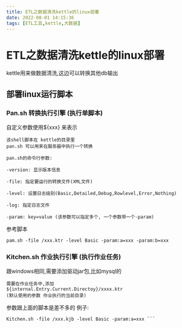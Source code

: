 ```yaml
---
title: ETL之数据清洗kettle的linux部署
date: 2022-08-01 14:15:36
tags: [ETL工具,kettle,大数据]
---
```


# ETL之数据清洗kettle的linux部署

kettle用来做数据清洗,这边可以转换其他db输出

## 部署linux运行脚本

### Pan.sh 转换执行引擎  (执行单脚本)
自定义参数使用${xxx} 来表示
```
该shell脚本在 kettle的目录里
pan.sh 可以用来在服务器中执行一个转换

pan.sh的命令行参数:

-version: 显示版本信息

-file: 指定要运行的转换文件(XML文件)

-level: 设置日志级别(Basic,Detailed,Debug,Rowlevel,Error,Nothing)

-log: 指定日志文件

-param: key=value (该参数可以指定多个, 一个参数带一个-param)
```

<!--more-->
参考脚本
```
pam.sh -file /xxx.ktr -level Basic -param:a=xxx -param:b=xxx
```

### Kitchen.sh 作业执行引擎 (执行作业任务)
跟windows相同,需要添加驱动jar包,比如mysql的

```
需要在作业任务中,添加
${internal.Entry.Current.Directoy}/xxxx.ktr 
(默认使用的参数 作业执行的当前目录)

```
参数跟上面的脚本是差不多的
例子:
```
Kitchen.sh -file /xxx.kjb -level Basic -param:a=xxx ```